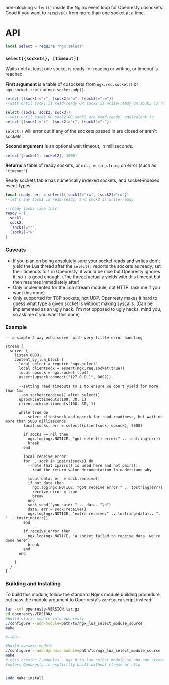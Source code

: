 non-blocking `select()` inside the Nginx event loop for Openresty cosockets. Good if you want to `receive()` from more than one socket at a time.

# API

```lua
local select = require "ngx.select"
```

### `select({sockets}, [timeout])`

Waits until at least one socket is ready for reading or writing, or timeout is reached.

**First argument** is a table of cosockets from `ngx.req.socket()` or `ngx.socket.tcp()` or `ngx.socket.udp()`.

```lua
select({[sock1]="r", [sock2]="w", [sock3]="rw"})
--wait until sock1 is read-ready OR sock2 is write-ready OR sock3 is read-or-write-ready
```

```lua
select({sock1, sock2, sock3})
--wait until sock1 OR sock2 OR sock3 are read-ready. equivalent to
select({[sock1]="r", [sock2]="r", [sock3]="r"})
```
`select()` will error out if any of the sockets passed in are closed or aren't sockets.


**Second argument** is an optional wait timeout, in milliseconds.

```lua
select({socket1, socket2}, 1000)
```

**Returns** a table of ready sockets, or `nil, error_string` on error (such as `"timeout"`)

Ready sockets table has numerically indexed sockets, and socket-indexed event-types:

```lua
local ready, err = select({[sock1]="rw", [sock2]="rw"})
--let's say sock1 is read-ready, and sock2 is write-ready

--ready looks like this:
ready = {
  sock1,
  sock2,
  [sock1]="r",
  [sock2]="w"
}
```

### Caveats
 - If you plan on being absolutely sure your socket reads and writes don't yield the Lua thread after the `select()` reports the sockets as ready, set their timeouts to `1` in Openresty. `0` would be nice but Openresty ignores it, so `1` is good enough. (The thread actually yields with this timeout but then resumes immediately after)
 - Only implemented for the Lua stream module, not HTTP. (ask me if you want this done)
 - Only supported for TCP sockets, not UDP. Openresty makes it hard to guess what type a given socket is without making syscalls. (Can be implemented as an ugly hack. I'm not opposed to ugly hacks, mind you, so ask me if you want this done)
 
### Example
```nginx
-- a simple 2-way echo server with very little error handling

stream {
  server {
    listen 8083;
    content_by_lua_block {
      local select = require "ngx.select"
      local clientsock = assert(ngx.req.socket(true))
      local upsock = ngx.socket.tcp()
      assert(upsock:connect("127.0.0.1", 8092))
      
      --setting read timeouts to 1 to ensure we don't yield for more than 1ms
      --on socket:receive() after select()
      upsock:settimeouts(100, 30, 1)
      clientsock:settimeouts(100, 30, 1)

      while true do
        --select clientsock and upsock for read-readiness, but wait no more than 5000 milliseconds
        local socks, err = select({clientsock, upsock}, 5000)
        
        if socks == nil then
          ngx.log(ngx.NOTICE, "got select() error:" .. tostring(err))
          break
        end
        
        local receive_error
        for _, sock in ipairs(socks) do
          --note that ipairs() is used here and not pairs().
          --read the return value documentation to understand why
          
          local data, err = sock:receive()
          if not data then
            ngx.log(ngx.NOTICE, "got receive error:" .. tostring(err))
            receive_error = true
            break
          end
          sock:send("you said: " .. data.."\n")
          data, err = sock:receive()
          ngx.log(ngx.NOTICE, "extra receive:" .. tostring(data).. ", " .. tostring(err))
        end
        
        if receive_error then
          ngx.log(ngx.NOTICE, "a socket failed to receive data. we're done here")
          break
        end
      end
    
    }
  }
}

```

### Building and Installing

To build this module, follow the standard Nginx module building procedure, but pass the module argument to Openresty's `configure` script instead:


```bash
tar -xvf openresty-VERSION.tar.gz
cd openresty-VERSION/
#build static module into openresty
./configure --add-module=path/to/ngx_lua_select_module_source
make

#--OR--

#build dynamic module
./configure --add-dynamic-module=path/to/ngx_lua_select_module_source
make
# this creates 2 modules - ngx_http_lua_select_module.so and ngx_stream_lua_select_module.so,
#unless Openresty is explicitly built without stream or http


sudo make install
```
